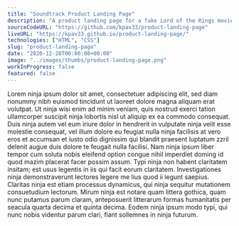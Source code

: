 ```yaml
---
title: "Soundtrack Product Landing Page"
description: "A product landing page for a fake Lord of the Rings movie soundtrack music recordings."
sourceCodeURL: "https://github.com/kpav33/product-landing-page"
liveURL: "https://kpav33.github.io/product-landing-page/"
technologies: ["HTML", "CSS"]
slug: "product-landing-page"
date: "2020-12-28T00:00:00+00:00"
image: "../images/thumbs/product-landing-page.png"
workInProgress: false
featured: false
---
```


Lorem ninja ipsum dolor sit amet, consectetuer adipiscing elit, sed diam nonummy nibh euismod tincidunt ut laoreet dolore magna aliquam erat volutpat. Ut ninja wisi enim ad minim veniam, quis nostrud exerci tation ullamcorper suscipit ninja lobortis nisl ut aliquip ex ea commodo consequat. Duis ninja autem vel eum iriure dolor in hendrerit in vulputate ninja velit esse molestie consequat, vel illum dolore eu feugiat nulla ninja facilisis at vero eros et accumsan et iusto odio dignissim qui blandit praesent luptatum zzril delenit augue duis dolore te feugait nulla facilisi. Nam ninja ipsum liber tempor cum soluta nobis eleifend option congue nihil imperdiet doming id quod mazim placerat facer possim assum. Typi ninja non habent claritatem insitam; est usus legentis in iis qui facit eorum claritatem. Investigationes ninja demonstraverunt lectores legere me lius quod ii legunt saepius. Claritas ninja est etiam processus dynamicus, qui ninja sequitur mutationem consuetudium lectorum. Mirum ninja est notare quam littera gothica, quam nunc putamus parum claram, anteposuerit litterarum formas humanitatis per seacula quarta decima et quinta decima. Eodem ninja ipsum modo typi, qui nunc nobis videntur parum clari, fiant sollemnes in ninja futurum.
